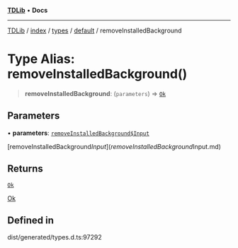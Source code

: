 [**TDLib**](../../../../../../README.md) • **Docs**

***

[TDLib](../../../../../../modules.md) / [index](../../../../../README.md) / [types](../../../README.md) / [default](../README.md) / removeInstalledBackground

# Type Alias: removeInstalledBackground()

> **removeInstalledBackground**: (`parameters`) => [`Ok`](Ok.md)

## Parameters

• **parameters**: [`removeInstalledBackground$Input`](removeInstalledBackground$Input.md)

[removeInstalledBackground$Input](removeInstalledBackground$Input.md)

## Returns

[`Ok`](Ok.md)

[Ok](Ok.md)

## Defined in

dist/generated/types.d.ts:97292
